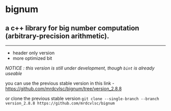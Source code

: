 # bignum

## a c++ library for big number computation (arbitrary-precision arithmetic).

------------------------------------------------------------------

- header only version
- more optimized bit

_NOTICE : this version is still under development, though ```bint``` is already useable_

you can use the previous stable version in this link - https://github.com/mrdcvlsc/bignum/tree/version_2.8.8

or clone the previous stable version ```git clone --single-branch --branch version_2.8.8 https://github.com/mrdcvlsc/bignum```
